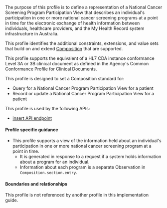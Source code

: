 The purpose of this profile is to define a representation of a National Cancer Screening Program Participation View that describes an individual's participation in one or more national cancer screening programs at a point in time for the electronic exchange of health information between individuals, healthcare providers, and the My Health Record system infrastructure in Australia.

This profile identifies the additional constraints, extensions, and value sets that build on and extend [Composition](http://hl7.org/fhir/R4/composition.html) that are supported. 

This profile supports the equivalent of a HL7 CDA instance conformance Level 3A or 3B clinical document as defined in the Agency's Common Conformance Profile for Clinical Documents.

This profile is designed to set a Composition standard for:
* Query for a National Cancer Program Participation View for a patient
* Record or update a National Cancer Program Participation View for a patient

This profile is used by the following APIs:
* [insert API endpoint](StructureDefinition-TBD-1.html)


#### Profile specific guidance
- This profile supports a view of the information held about an individual's participation in one or more national cancer screening program at a point in time.
  - It is generated in response to a request if a system holds information about a program for an individual.
  - Information about each program is a separate Observation in `Composition.section.entry`.


#### Boundaries and relationships
This profile is not referenced by another profile in this implementation guide.  

